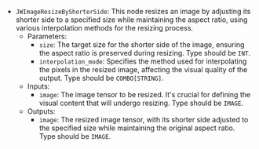 - `JWImageResizeByShorterSide`: This node resizes an image by adjusting its shorter side to a specified size while maintaining the aspect ratio, using various interpolation methods for the resizing process.
    - Parameters:
        - `size`: The target size for the shorter side of the image, ensuring the aspect ratio is preserved during resizing. Type should be `INT`.
        - `interpolation_mode`: Specifies the method used for interpolating the pixels in the resized image, affecting the visual quality of the output. Type should be `COMBO[STRING]`.
    - Inputs:
        - `image`: The image tensor to be resized. It's crucial for defining the visual content that will undergo resizing. Type should be `IMAGE`.
    - Outputs:
        - `image`: The resized image tensor, with its shorter side adjusted to the specified size while maintaining the original aspect ratio. Type should be `IMAGE`.
